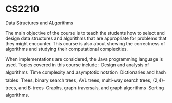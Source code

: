 # CS2210
Data Structures and ALgorithms

The main objective of the course is to teach the students how to select and design data structures and algorithms that are appropriate for problems 
that they might encounter. This course is also about showing the correctness of algorithms and studying their computational complexities.

When implementations are considered, the Java programming language is used. Topics covered in this course include:
 Design and analysis of algorithms
 Time complexity and asymptotic notation
 Dictionaries and hash tables
 Trees, binary search trees, AVL trees, multi-way search trees, (2,4)-trees, and B-trees
 Graphs, graph traversals, and graph algorithms
 Sorting algorithms.
